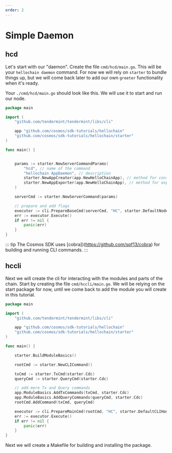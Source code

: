 ```yaml
---
order: 2
---
```


# Simple Daemon

## hcd

Let's start with our "daemon". Create the file `cmd/hcd/main.go`. This will be
your `hellochain daemon` command. For now we will rely on `starter` to bundle
things up, but we will come back later to add our own `greeter` functionality
when it's ready.

Your `./cmd/hcd/main.go` should look like this. We will use it to start and run
our node.

```go
package main

import (
	"github.com/tendermint/tendermint/libs/cli"

	app "github.com/cosmos/sdk-tutorials/hellochain"
	"github.com/cosmos/sdk-tutorials/hellochain/starter"
)

func main() {


	params := starter.NewServerCommandParams(
		"hcd", // name of the command
		"hellochain AppDaemon", // description
		starter.NewAppCreator(app.NewHelloChainApp), // method for constructing an app
		starter.NewAppExporter(app.NewHelloChainApp), // method for exporting chain state
	)

	serverCmd := starter.NewServerCommand(params)

	// prepare and add flags
	executor := cli.PrepareBaseCmd(serverCmd, "HC", starter.DefaultNodeHome)
	err := executor.Execute()
	if err != nil {
		panic(err)
	}
}
```

::: tip
The Cosmos SDK uses [cobra])(https://github.com/spf13/cobra) for building and
running CLI commands.
:::

## hccli

Next we will create the cli for interacting with the modules and parts of the chain. Start by creating the file `cmd/hccli/main.go`. We will be relying on the start package for now, until we come back to add the module you will create in this tutorial.

```go
package main

import (
	"github.com/tendermint/tendermint/libs/cli"

	app "github.com/cosmos/sdk-tutorials/hellochain"
	"github.com/cosmos/sdk-tutorials/hellochain/starter"
)

func main() {

	starter.BuildModuleBasics()

	rootCmd := starter.NewCLICommand()

	txCmd := starter.TxCmd(starter.Cdc)
	queryCmd := starter.QueryCmd(starter.Cdc)

	// add more Tx and Query commands
	app.ModuleBasics.AddTxCommands(txCmd, starter.Cdc)
	app.ModuleBasics.AddQueryCommands(queryCmd, starter.Cdc)
	rootCmd.AddCommand(txCmd, queryCmd)

	executor := cli.PrepareMainCmd(rootCmd, "HC", starter.DefaultCLIHome)
	err := executor.Execute()
	if err != nil {
		panic(err)
	}
}
```

Next we will create a Makefile for building and installing the package.
